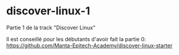 # discover-linux-1

Partie 1 de la track "Discover Linux"

Il est conseillé pour les débutants d'avoir fait la partie 0: https://github.com/Manta-Epitech-Academy/discover-linux-starter
